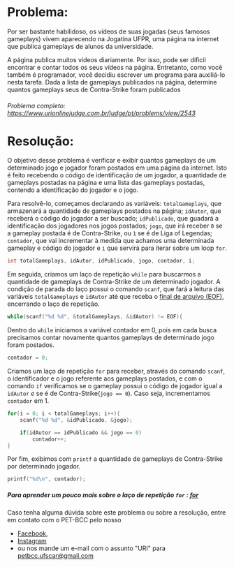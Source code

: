 # Problema:

Por ser bastante habilidoso, os vídeos de suas jogadas (seus famosos gameplays) vivem aparecendo na Jogatina UFPR, uma página na internet que publica gameplays de alunos da universidade.

A página publica muitos vídeos diariamente. Por isso, pode ser dificil encontrar e contar todos os seus vídeos na página. Entretanto, como você também é programador, você decidiu escrever um programa para auxiliá-lo nesta tarefa. Dada a lista de gameplays publicados na página, determine quantos gameplays seus de Contra-Strike foram publicados

###### Problema completo: https://www.urionlinejudge.com.br/judge/pt/problems/view/2543

# Resolução:

O objetivo desse problema é verificar e exibir quantos gameplays de um determinado jogo e jogador foram postados em uma página da internet. Isto é feito recebendo o código de identificação de um jogador, a quantidade de gameplays postadas na página e uma lista das gameplays postadas, contendo a identificação do jogador e o jogo.

Para resolvê-lo, começamos declarando as variáveis: `totalGameplays`, que armazenará a quantidade de gameplays postados na página; `idAutor`, que receberá o código do jogador a ser buscado; `idPublicado`, que guadará a identificação dos jogadores nos jogos postados; `jogo`, que irá receber `0` se a gameplay postada é de Contra-Strike, ou `1` se é de Liga of Legendas; `contador`, que vai incrementar à medida que achamos uma determinada gameplay e código do jogador e `i` que servirá para iterar sobre um loop `for`.
```c
int totalGameplays, idAutor, idPublicado, jogo, contador, i;
```

Em seguida, criamos um laço de repetição `while` para buscarmos a quantidade de gameplays de Contra-Strike de um determinado jogador. A condição de parada do laço possui o comando `scanf`, que fará a leitura das variáveis `totalGameplays` e `idAutor` até que receba o [final de arquivo (EOF)](https://pt.wikipedia.org/wiki/EOF), encerrando o laço de repetição. 
```c
while(scanf("%d %d", &totalGameplays, &idAutor) != EOF){
```

Dentro do `while` iniciamos a variável contador em 0, pois em cada busca precisamos contar novamente quantos gameplays de determinado jogo foram postados.
```c
contador = 0;
```

Criamos um laço de repetição `for` para receber, através do comando `scanf`, o identificador e o jogo referente aos gameplays postados, e com o comando `if` verificamos se o gameplay possui o código de jogador igual a `idAutor` *e* se é de Contra-Strike(`jogo == 0`). Caso seja, incrementamos `contador` em 1.
```c
for(i = 0; i < totalGameplays; i++){
	scanf("%d %d", &idPublicado, &jogo);

	if(idAutor == idPublicado && jogo == 0)
		contador++;
}
```

Por fim, exibimos com `printf` a quantidade de gameplays de Contra-Strike por determinado jogador.
```c
printf("%d\n", contador);
```

##### Para aprender um pouco mais sobre o laço de repetição `for` : [for](http://linguagemc.com.br/a-estrutura-de-repeticao-for-em-c/)

Caso tenha alguma dúvida sobre este problema ou sobre a resolução, entre em contato com o PET-BCC pelo nosso
 * [Facebook](https://www.facebook.com/petbcc/),
 * [Instagram](https://www.instagram.com/petbcc.ufscar/)
 * ou nos mande um e-mail com o assunto "URI" para  petbcc.ufscar@gmail.com
